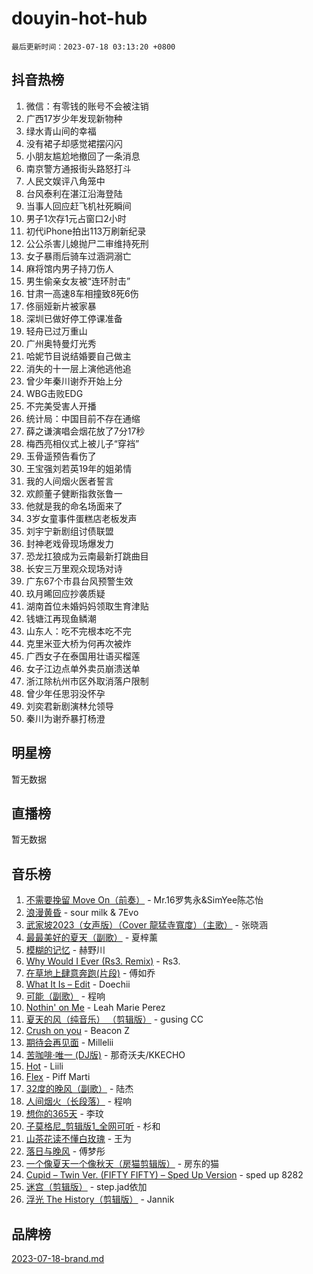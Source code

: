 # douyin-hot-hub

`最后更新时间：2023-07-18 03:13:20 +0800`

## 抖音热榜

1. 微信：有零钱的账号不会被注销
1. 广西17岁少年发现新物种
1. 绿水青山间的幸福
1. 没有裙子却感觉裙摆闪闪
1. 小朋友尴尬地撤回了一条消息
1. 南京警方通报街头路怒打斗
1. 人民文娱评八角笼中
1. 台风泰利在湛江沿海登陆
1. 当事人回应赶飞机社死瞬间
1. 男子1次存1元占窗口2小时
1. 初代iPhone拍出113万刷新纪录
1. 公公杀害儿媳抛尸二审维持死刑
1. 女子暴雨后骑车过涵洞溺亡
1. 麻将馆内男子持刀伤人
1. 男生偷亲女友被“连环肘击”
1. 甘肃一高速8车相撞致8死6伤
1. 佟丽娅新片被家暴
1. 深圳已做好停工停课准备
1. 轻舟已过万重山
1. 广州奥特曼灯光秀
1. 哈妮节目说结婚要自己做主
1. 消失的十一层上演他逃他追
1. 曾少年秦川谢乔开始上分
1. WBG击败EDG
1. 不完美受害人开播
1. 统计局：中国目前不存在通缩
1. 薛之谦演唱会烟花放了7分17秒
1. 梅西亮相仪式上被儿子“穿裆”
1. 玉骨遥预告看伤了
1. 王宝强刘若英19年的姐弟情
1. 我的人间烟火医者誓言
1. 欢颜董子健断指救张鲁一
1. 他就是我的命名场面来了
1. 3岁女童事件蛋糕店老板发声
1. 刘宇宁新剧组讨债联盟
1. 封神老戏骨现场爆发力
1. 恐龙扛狼成为云南最新打跳曲目
1. 长安三万里观众现场对诗
1. 广东67个市县台风预警生效
1. 玖月晞回应抄袭质疑
1. 湖南首位未婚妈妈领取生育津贴
1. 钱塘江再现鱼鳞潮
1. 山东人：吃不完根本吃不完
1. 克里米亚大桥为何再次被炸
1. 广西女子在泰国用壮语买榴莲
1. 女子江边点单外卖员崩溃送单
1. 浙江除杭州市区外取消落户限制
1. 曾少年任思羽没怀孕
1. 刘奕君新剧演林允领导
1. 秦川为谢乔暴打杨澄

## 明星榜

暂无数据

## 直播榜

暂无数据

## 音乐榜

1. [不需要挽留 Move On（前奏）](https://sf6-cdn-tos.douyinstatic.com/obj/tos-cn-ve-2774/ooCBhgCCkF4nExzQL9WZSUbitfA8IsDkgQIYhe) - Mr.16罗隽永&SimYee陈芯怡
1. [浪漫黄昏](https://sf6-cdn-tos.douyinstatic.com/obj/tos-cn-ve-2774/a2e4e0b8cf8b4cc0a6bfed7cd21bd5a0) - sour milk & 7Evo
1. [武家坡2023（女声版）（Cover 龍猛寺寬度）（主歌）](https://sf3-cdn-tos.douyinstatic.com/obj/tos-cn-ve-2774/oEIACj0tGBoytgZUwEUCP8DAIgnZfwGIfb9xjD) - 张晓涵
1. [最最美好的夏天（副歌）](https://sf3-cdn-tos.douyinstatic.com/obj/tos-cn-ve-2774/o4FMghDLZkPIkCutdrsXlbTHcaZztBfeCp9AFS) - 夏梓薰
1. [模糊的记忆](https://sf6-cdn-tos.douyinstatic.com/obj/tos-cn-ve-2774/ocrRNOQnkB1MNO9eD1sd3CIytBehbIbglZUFAT) - 赫野川
1. [Why Would I Ever (Rs3. Remix)](https://sf6-cdn-tos.douyinstatic.com/obj/tos-cn-ve-2774/oQNX0xZhO8IXeCRjCJQUZzkfQNLi2ItDAzEBgz) - Rs3.
1. [在草地上肆意奔跑(片段)](https://sf6-cdn-tos.douyinstatic.com/obj/tos-cn-ve-2774/8831d494742f45dabdfa8adb8b817259) - 傅如乔
1. [What It Is – Edit](https://sf6-cdn-tos.douyinstatic.com/obj/tos-cn-ve-2774/o0mszhwrI3yCyGWBMAaQUof2lTzIXANSLrBh4L) - Doechii
1. [可能（副歌）](https://sf6-cdn-tos.douyinstatic.com/obj/tos-cn-ve-2774/cde1731888894259b333569393c2fb51) - 程响
1. [Nothin' on Me](https://sf3-cdn-tos.douyinstatic.com/obj/tos-cn-ve-2774/4db3d954346848aaa9ec9709bb1eace1) - Leah Marie Perez
1. [夏天的风（纯音乐） （剪辑版）](https://sf6-cdn-tos.douyinstatic.com/obj/tos-cn-ve-2774/oUzLjBZZFQAoNRmGokEeD5zfQCObp6UeFAnTa6) - gusing CC
1. [Crush on you](https://sf3-cdn-tos.douyinstatic.com/obj/tos-cn-ve-2774/b23c3d5786714e90898fb2a43fb44ff7) - Beacon Z
1. [期待会再见面](https://sf3-cdn-tos.douyinstatic.com/obj/tos-cn-ve-2774/oILtyb5PbgnZnnFogRIDCNBDmAzeQk8BjThRfX) - Millelii
1. [苦咖啡·唯一 (DJ版)](https://sf6-cdn-tos.douyinstatic.com/obj/tos-cn-ve-2774/oohZWXUzNXlh9bzpBgNUfJCQHGILwWgDBaejQt) - 那奇沃夫/KKECHO
1. [Hot](https://sf6-cdn-tos.douyinstatic.com/obj/tos-cn-ve-2774/a63be641febf4335a8996c8a877dee1c) - Liili
1. [Flex](https://sf3-cdn-tos.douyinstatic.com/obj/tos-cn-ve-2774/fdd81ae057724bbe9f599a36af513da8) - Piff Marti
1. [32度的晚风（副歌）](https://sf6-cdn-tos.douyinstatic.com/obj/tos-cn-ve-2774/o8mEd4CARee2Lv5ReRW2KyIyZ9Q1YojfPZyXHA) - 陆杰
1. [人间烟火（长段落）](https://sf3-cdn-tos.douyinstatic.com/obj/tos-cn-ve-2774/eeb7f9f284d74db097f8341ace44bfa2) - 程响
1. [想你的365天](https://sf3-cdn-tos.douyinstatic.com/obj/tos-cn-ve-2774/f9f7574abe01480a95d11e74817984b4) - 李玟
1. [子莫格尼_剪辑版1_全网可听](https://sf3-cdn-tos.douyinstatic.com/obj/tos-cn-ve-2774/okgjBiZZDqmeFfACngDQ48okZJ9knBMDtbwo8Q) - 杉和
1. [山茶花读不懂白玫瑰](https://sf6-cdn-tos.douyinstatic.com/obj/tos-cn-ve-2774/osfn8B7DktrRHEPJgPCfDbw7QDQEkwC16BxZg9) - 王为
1. [落日与晚风](https://sf6-cdn-tos.douyinstatic.com/obj/tos-cn-ve-2774/oIGWNBzwrUqAmfsCxckzkGhWQIaAAUgU19HChy) - 傅梦彤
1. [一个像夏天一个像秋天（房猫剪辑版）](https://sf3-cdn-tos.douyinstatic.com/obj/tos-cn-ve-2774/a5a649d88ef0437b918efc8be7005a59) - 房东的猫
1. [Cupid – Twin Ver. (FIFTY FIFTY) – Sped Up Version](https://sf6-cdn-tos.douyinstatic.com/obj/tos-cn-ve-2774/oMonQQ6t8nCfUnw44y8XBZkJytCgEBtWYebB2D) - sped up 8282
1. [迷宫（剪辑版）](https://sf3-cdn-tos.douyinstatic.com/obj/tos-cn-ve-2774/oUkKabRnnDiI8GjaQrDHYQh0VCgQB0AA4ezefF) - step.jad依加
1. [浮光 The History（剪辑版）](https://sf6-cdn-tos.douyinstatic.com/obj/tos-cn-ve-2774/oIkABGgUD0nCgDneOBBKSj79UBoAZtQjIi3fbl) - Jannik

## 品牌榜

[2023-07-18-brand.md](2023-07-18-brand.md)
